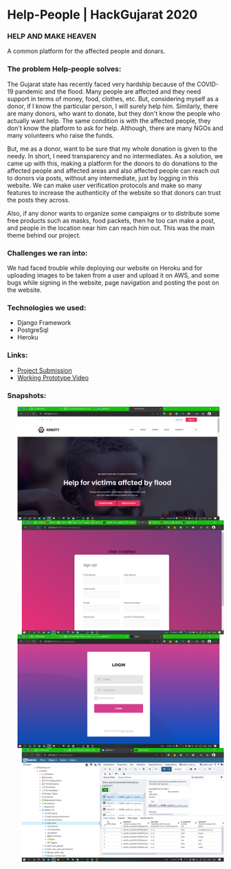 # Help-People | HackGujarat 2020

### HELP AND MAKE HEAVEN
A common platform for the affected people and donars.

### The problem Help-people solves:

The Gujarat state has recently faced very hardship because of the COVID-19 pandemic and the flood. Many people are affected and they need support in terms of money, food, clothes, etc. But, considering myself as a donor, if I know the particular person, I will surely help him. Similarly, there are many donors, who want to donate, but they don't know the people who actually want help. The same condition is with the affected people, they don't know the platform to ask for help. Although, there are many NGOs and many volunteers who raise the funds.

But, me as a donor, want to be sure that my whole donation is given to the needy. In short, I need transparency and no intermediates. As a solution, we came up with this, making a platform for the donors to do donations to the affected people and affected areas and also affected people can reach out to donors via posts, without any intermediate, just by logging in this website. We can make user verification protocols and make so many features to increase the authenticity of the website so that donors can trust the posts they across.

Also, if any donor wants to organize some campaigns or to distribute some free products such as masks, food packets, then he too can make a post, and people in the location near him can reach him out. This was the main theme behind our project.

### Challenges we ran into:

We had faced trouble while deploying our website on Heroku and for uploading images to be taken from a user and upload it on AWS, and some bugs while signing in the website, page navigation and posting the post on the website.

### Technologies we used:

  - Django Framework
  - PostgreSql
  - Heroku

### Links:

  - [Project Submission](https://devfolio.co/submissions/helppeople)
  - [Working Prototype Video](https://youtu.be/RfmxibnD430)

### Snapshots:
<div> 
 <ul>
    <img align="left" src="images/homepage.png" width=470> 
    <img align="right" src="images/usercreated.png" width=470> 
  </ul>
  </br>
  </br>
  <ul>
    <img align="left" src="images/loginpage.png" width=470> 
    <img align="right" src="images/schema.png" width=470> 
  </ul>
</div>

